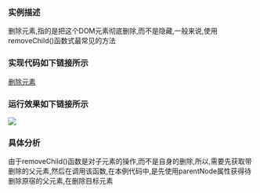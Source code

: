 ### 实例描述
删除元素,指的是把这个DOM元素彻底删除,而不是隐藏,一般来说,使用removeChild()函数式最常见的方法

### 实现代码如下链接所示
[删除元素](删除元素.html)

### 运行效果如下链接所示
![](http://i.imgur.com/ZgkotXX.gif)

### 具体分析
由于removeChild()函数是对子元素的操作,而不是自身的删除,所以,需要先获取带删除的父元素,然后在调用该函数,在本例代码中,是先使用parentNode属性获得待删除原宿的父元素,在删除目标元素

